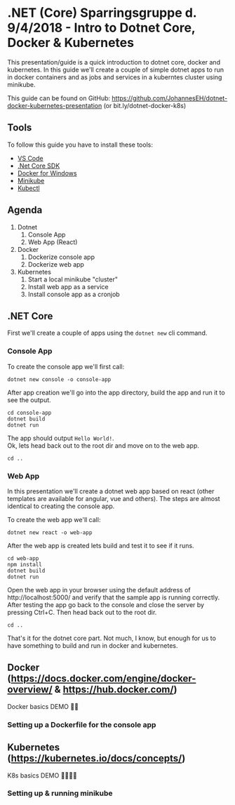 # .NET (Core) Sparringsgruppe d. 9/4/2018 - Intro to Dotnet Core, Docker & Kubernetes

This presentation/guide is a quick introduction to dotnet core, docker and kubernetes. In this guide we'll create a couple of simple dotnet apps to run in docker containers and as jobs and services in a kuberntes cluster using minikube.

This guide can be found on GitHub: https://github.com/JohannesEH/dotnet-docker-kubernetes-presentation (or bit.ly/dotnet-docker-k8s)

## Tools

To follow this guide you have to install these tools:

* [VS Code](https://code.visualstudio.com/)
* [.Net Core SDK](https://www.microsoft.com/net/learn/get-started/windows)
* [Docker for Windows](https://www.docker.com/docker-windows)
* [Minikube](https://github.com/kubernetes/minikube)
* [Kubectl](https://kubernetes.io/docs/tasks/tools/install-kubectl/)

## Agenda

1. Dotnet
    1. Console App
    2. Web App (React)
2. Docker
    1. Dockerize console app
    2. Dockerize web app
3. Kubernetes 
    1. Start a local minikube "cluster"
    2. Install web app as a service
    3. Install console app as a cronjob

## .NET Core

First we'll create a couple of apps using the `dotnet new` cli command.

### Console App

To create the console app we'll first call:
```shell
dotnet new console -o console-app
```

After app creation we'll go into the app directory, build the app and run it to see the output.

```shell
cd console-app
dotnet build
dotnet run
```
The app should output `Hello World!`.  
Ok, lets head back out to the root dir and move on to the web app.

```shell
cd ..
```

### Web App

In this presentation we'll create a dotnet web app based on react (other templates are available for angular, vue and others). The steps are almost identical to creating the console app.

To create the web app we'll call:

```shell
dotnet new react -o web-app
```

After the web app is created lets build and test it to see if it runs.

```shell
cd web-app
npm install
dotnet build
dotnet run
```

Open the web app in your browser using the default address of http://localhost:5000/ and verify that the sample app is running correctly. After testing the app go back to the console and close the server by pressing Ctrl+C. Then head back out to the root dir.

```shell
cd ..
```

That's it for the dotnet core part. Not much, I know, but enough for us to have something to build and run in docker and kubernetes.

## Docker (https://docs.docker.com/engine/docker-overview/ & https://hub.docker.com/)

Docker basics DEMO 🤞🔥

### Setting up a Dockerfile for the console app



## Kubernetes (https://kubernetes.io/docs/concepts/)

K8s basics DEMO 🤞🤞🔥🔥

### Setting up & running minikube
